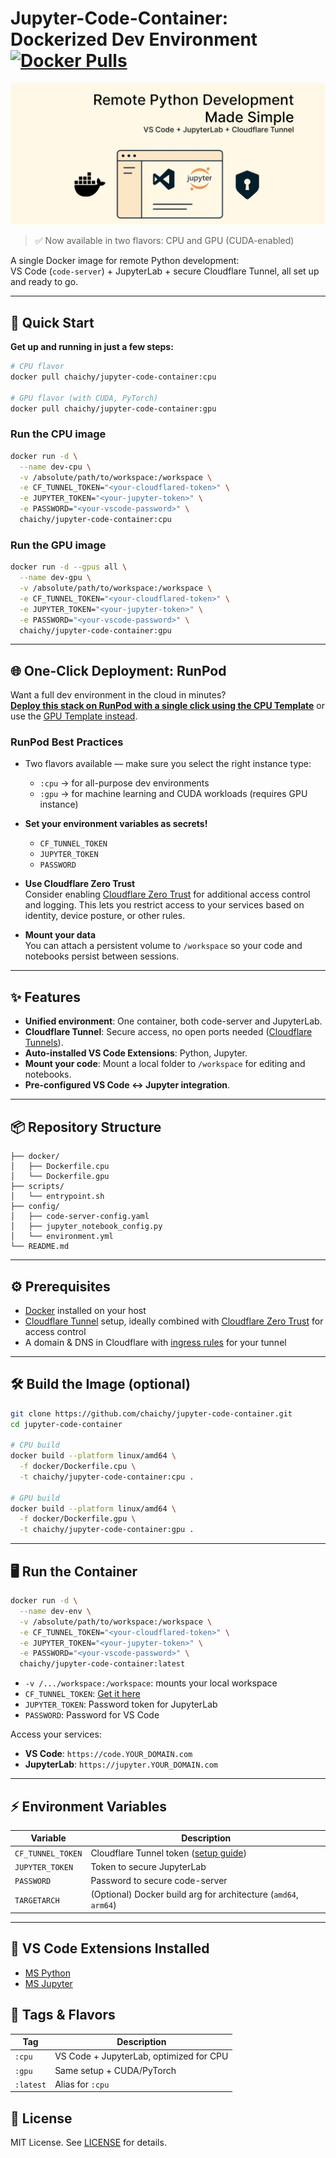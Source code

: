# Jupyter-Code-Container: Dockerized Dev Environment [![Docker Pulls](https://img.shields.io/docker/pulls/chaichy/jupyter-code-container)](https://hub.docker.com/r/chaichy/jupyter-code-container)

![Cover Image](logo.png)

> ✅ Now available in two flavors: CPU and GPU (CUDA-enabled)

A single Docker image for remote Python development:  
VS Code (`code-server`) + JupyterLab + secure Cloudflare Tunnel, all set up and ready to go.

---

## 🚀 Quick Start

**Get up and running in just a few steps:**

```bash
# CPU flavor
docker pull chaichy/jupyter-code-container:cpu

# GPU flavor (with CUDA, PyTorch)
docker pull chaichy/jupyter-code-container:gpu
```

### Run the CPU image

```bash
docker run -d \
  --name dev-cpu \
  -v /absolute/path/to/workspace:/workspace \
  -e CF_TUNNEL_TOKEN="<your-cloudflared-token>" \
  -e JUPYTER_TOKEN="<your-jupyter-token>" \
  -e PASSWORD="<your-vscode-password>" \
  chaichy/jupyter-code-container:cpu
```

### Run the GPU image

```bash
docker run -d --gpus all \
  --name dev-gpu \
  -v /absolute/path/to/workspace:/workspace \
  -e CF_TUNNEL_TOKEN="<your-cloudflared-token>" \
  -e JUPYTER_TOKEN="<your-jupyter-token>" \
  -e PASSWORD="<your-vscode-password>" \
  chaichy/jupyter-code-container:gpu
```

---

## 🌐 One-Click Deployment: RunPod

Want a full dev environment in the cloud in minutes?  
**[Deploy this stack on RunPod with a single click using the CPU Template](https://runpod.io/console/deploy?template=kj8bldufic&ref=7v5mhnoa)** or use the [GPU Template instead](https://runpod.io/console/deploy?template=a2azpbomix&ref=7v5mhnoa).

### RunPod Best Practices

- Two flavors available — make sure you select the right instance type:
  - `:cpu` → for all-purpose dev environments
  - `:gpu` → for machine learning and CUDA workloads (requires GPU instance)

- **Set your environment variables as secrets!**
    - `CF_TUNNEL_TOKEN`
    - `JUPYTER_TOKEN`
    - `PASSWORD`

- **Use Cloudflare Zero Trust**  
  Consider enabling [Cloudflare Zero Trust](https://developers.cloudflare.com/cloudflare-one/zero-trust/) for additional access control and logging. This lets you restrict access to your services based on identity, device posture, or other rules.

- **Mount your data**  
  You can attach a persistent volume to `/workspace` so your code and notebooks persist between sessions.

---

## ✨ Features

- **Unified environment**: One container, both code-server and JupyterLab.
- **Cloudflare Tunnel**: Secure access, no open ports needed ([Cloudflare Tunnels](https://developers.cloudflare.com/cloudflare-one/connections/connect-apps/)).
- **Auto-installed VS Code Extensions**: Python, Jupyter.
- **Mount your code**: Mount a local folder to `/workspace` for editing and notebooks.
- **Pre-configured VS Code ↔ Jupyter integration**.

---

## 📦 Repository Structure

```text
├── docker/
│   ├── Dockerfile.cpu
│   └── Dockerfile.gpu
├── scripts/
│   └── entrypoint.sh
├── config/
│   ├── code-server-config.yaml
│   ├── jupyter_notebook_config.py
│   └── environment.yml
└── README.md
```

---

## ⚙️ Prerequisites

- [Docker](https://docs.docker.com/get-docker/) installed on your host
- [Cloudflare Tunnel](https://developers.cloudflare.com/cloudflare-one/connections/connect-apps/install-and-setup/tunnel-guide/) setup, ideally combined with [Cloudflare Zero Trust](https://developers.cloudflare.com/cloudflare-one/zero-trust/) for access control
- A domain & DNS in Cloudflare with [ingress rules](https://developers.cloudflare.com/cloudflare-one/connections/connect-apps/routing-to-tunnel/) for your tunnel

---

## 🛠 Build the Image (optional)

```bash
git clone https://github.com/chaichy/jupyter-code-container.git
cd jupyter-code-container

# CPU build
docker build --platform linux/amd64 \
  -f docker/Dockerfile.cpu \
  -t chaichy/jupyter-code-container:cpu .

# GPU build
docker build --platform linux/amd64 \
  -f docker/Dockerfile.gpu \
  -t chaichy/jupyter-code-container:gpu .
```

---

## 🖥 Run the Container

```bash
docker run -d \
  --name dev-env \
  -v /absolute/path/to/workspace:/workspace \
  -e CF_TUNNEL_TOKEN="<your-cloudflared-token>" \
  -e JUPYTER_TOKEN="<your-jupyter-token>" \
  -e PASSWORD="<your-vscode-password>" \
  chaichy/jupyter-code-container:latest
```

- `-v /.../workspace:/workspace`: mounts your local workspace
- `CF_TUNNEL_TOKEN`: [Get it here](https://developers.cloudflare.com/cloudflare-one/connections/connect-apps/)
- `JUPYTER_TOKEN`: Password token for JupyterLab
- `PASSWORD`: Password for VS Code

Access your services:

- **VS Code**: `https://code.YOUR_DOMAIN.com`
- **JupyterLab**: `https://jupyter.YOUR_DOMAIN.com`

---

## ⚡️ Environment Variables

| Variable          | Description                                                           |
| ----------------- | --------------------------------------------------------------------- |
| `CF_TUNNEL_TOKEN` | Cloudflare Tunnel token ([setup guide](https://developers.cloudflare.com/cloudflare-one/connections/connect-apps/)) |
| `JUPYTER_TOKEN`   | Token to secure JupyterLab                                            |
| `PASSWORD`        | Password to secure code-server                                        |
| `TARGETARCH`      | (Optional) Docker build arg for architecture (`amd64`, `arm64`)       |

---

## 🧩 VS Code Extensions Installed

- [MS Python](https://marketplace.visualstudio.com/items?itemName=ms-python.python)
- [MS Jupyter](https://marketplace.visualstudio.com/items?itemName=ms-toolsai.jupyter)


## 🧠 Tags & Flavors

| Tag       | Description                              |
|-----------|------------------------------------------|
| `:cpu`    | VS Code + JupyterLab, optimized for CPU  |
| `:gpu`    | Same setup + CUDA/PyTorch                |
| `:latest` | Alias for `:cpu`                         |

## 📄 License

MIT License. See [LICENSE](LICENSE) for details.
